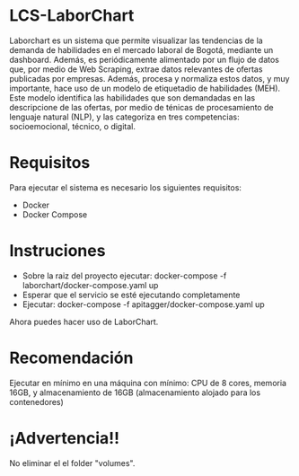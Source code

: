 # LCS-LaborChart

Laborchart es un sistema que permite visualizar las tendencias de la demanda de habilidades en el mercado laboral de Bogotá, mediante un dashboard. Además, es periódicamente alimentado por un flujo de datos que, por medio de Web Scraping, extrae datos relevantes de ofertas publicadas por empresas. Además, procesa y normaliza estos datos, y muy importante, hace uso de un modelo de etiquetadio de habilidades (MEH). Este modelo identifica las habilidades que son demandadas en las descripcione de las ofertas, por medio de ténicas de procesamiento de lenguaje natural (NLP), y las categoriza en tres competencias: socioemocional, técnico, o digital.

# Requisitos
Para ejecutar el sistema es necesario los siguientes requisitos:
- Docker
- Docker Compose

# Instruciones
- Sobre la raiz del proyecto ejecutar: docker-compose -f laborchart/docker-compose.yaml up
- Esperar que el servicio se esté ejecutando completamente
- Ejecutar: docker-compose -f apitagger/docker-compose.yaml up

Ahora puedes hacer uso de LaborChart.

# Recomendación
Ejecutar en mínimo en una máquina con mínimo: CPU de 8 cores, memoria 16GB, y almacenamiento de 16GB (almacenamiento alojado para los contenedores)

# ¡Advertencia!!
No eliminar el el folder "volumes".
